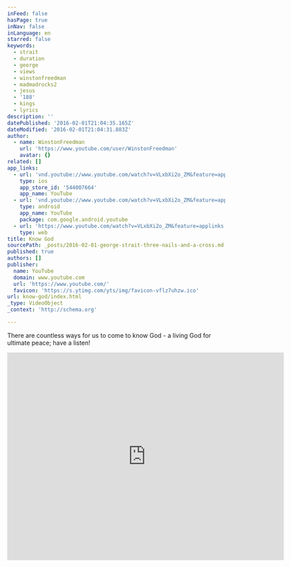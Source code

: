 ```yaml
---
inFeed: false
hasPage: true
inNav: false
inLanguage: en
starred: false
keywords:
  - strait
  - duration
  - george
  - views
  - winstonfreedman
  - madmadrocks2
  - jesus
  - '188'
  - kings
  - lyrics
description: ''
datePublished: '2016-02-01T21:04:35.165Z'
dateModified: '2016-02-01T21:04:31.883Z'
author:
  - name: WinstonFreedman
    url: 'https://www.youtube.com/user/WinstonFreedman'
    avatar: {}
related: []
app_links:
  - url: 'vnd.youtube://www.youtube.com/watch?v=VLxbXi2o_ZM&feature=applinks'
    type: ios
    app_store_id: '544007664'
    app_name: YouTube
  - url: 'vnd.youtube://www.youtube.com/watch?v=VLxbXi2o_ZM&feature=applinks'
    type: android
    app_name: YouTube
    package: com.google.android.youtube
  - url: 'https://www.youtube.com/watch?v=VLxbXi2o_ZM&feature=applinks'
    type: web
title: Know God
sourcePath: _posts/2016-02-01-george-strait-three-nails-and-a-cross.md
published: true
authors: []
publisher:
  name: YouTube
  domain: www.youtube.com
  url: 'https://www.youtube.com/'
  favicon: 'https://s.ytimg.com/yts/img/favicon-vflz7uhzw.ico'
url: know-god/index.html
_type: VideoObject
_context: 'http://schema.org'

---
```

There are countless ways for us to come to know God - a living God for ultimate peace; have a listen!

<iframe src="https://cdn.embedly.com/widgets/media.html?src=https%3A%2F%2Fwww.youtube.com%2Fembed%2FVLxbXi2o_ZM%3Ffeature%3Doembed&amp;url=https%3A%2F%2Fwww.youtube.com%2Fwatch%3Fv%3DVLxbXi2o_ZM&amp;image=https%3A%2F%2Fi.ytimg.com%2Fvi%2FVLxbXi2o_ZM%2Fhqdefault.jpg&amp;key=b7d04c9b404c499eba89ee7072e1c4f7&amp;type=text%2Fhtml&amp;schema=youtube" width="640" height="480" scrolling="no" frameborder="0" allowfullscreen="allowfullscreen" style=""></iframe>